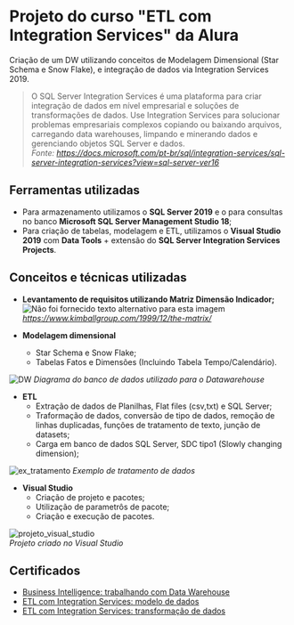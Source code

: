
# Projeto do curso "ETL com Integration Services" da Alura
Criação de um DW utilizando conceitos de Modelagem Dimensional (Star Schema e Snow Flake), e integração de dados via Integration Services 2019.

>O SQL Server Integration Services é uma plataforma para criar integração de dados em nível empresarial e soluções de transformações de dados. Use Integration Services para solucionar problemas empresariais complexos copiando ou baixando arquivos, carregando data warehouses, limpando e minerando dados e gerenciando objetos SQL Server e dados.  
>*Fonte: https://docs.microsoft.com/pt-br/sql/integration-services/sql-server-integration-services?view=sql-server-ver16*

## Ferramentas utilizadas

- Para armazenamento utilizamos o **SQL Server 2019** e  o para consultas no banco **Microsoft SQL Server Management Studio 18**;
- Para criação de tabelas, modelagem e ETL, utilizamos o **Visual Studio 2019** com **Data Tools** + extensão do **SQL Server Integration Services Projects**.

## Conceitos e técnicas utilizadas

- **Levantamento de requisitos utilizando Matriz Dimensão Indicador;**
![Não foi fornecido texto alternativo para esta imagem](https://media-exp1.licdn.com/dms/image/C4E12AQG8TLqI5e7elg/article-inline_image-shrink_1000_1488/0/1590246203291?e=1665014400&v=beta&t=A4n2rQEOuQ4WSkZ9xcy7STYbzzEeeJgUPpAIw9dk4Ko)
*https://www.kimballgroup.com/1999/12/the-matrix/*

- **Modelagem dimensional**
  - Star Schema e Snow Flake;
  - Tabelas Fatos e Dimensões (Incluindo Tabela Tempo/Calendário).
  
 ![DW](https://user-images.githubusercontent.com/25754870/183221637-a52d559e-0710-42a6-a480-4761447f7cf3.PNG)
 *Diagrama do banco de dados utilizado para o Datawarehouse*

- **ETL**
  - Extração de dados de Planilhas, Flat files (csv,txt) e SQL Server;
  - Traformação de dados, conversão de tipo de dados, remoção de linhas duplicadas, funções de tratamento de texto, junção de datasets; 
  - Carga em banco de dados SQL Server,  SDC tipo1 (Slowly changing dimension);
  
![ex_tratamento](https://user-images.githubusercontent.com/25754870/183251896-fba1eb90-3223-4f68-969d-1faddb174057.PNG)
*Exemplo de tratamento de dados*

- **Visual Studio**
  - Criação de projeto e pacotes;
  - Utilização de parametrôs de pacote;
  - Criação e execução de pacotes.
  
![projeto_visual_studio](https://user-images.githubusercontent.com/25754870/183251202-91a5bfa7-8a49-4f42-8c93-af00e6026fdb.PNG)  
*Projeto criado no Visual Studio*

## Certificados
- [Business Intelligence: trabalhando com Data Warehouse](https://cursos.alura.com.br/user/ericknishimoto/course/business-intelligence-introducao-inteligencia-empresarial/formalCertificate)
- [ETL com Integration Services: modelo de dados](https://cursos.alura.com.br/user/ericknishimoto/course/business-intelligence-sql-server-e-integration-services/formalCertificate)
- [ETL com Integration Services: transformação de dados](https://cursos.alura.com.br/user/ericknishimoto/course/business-intelligence-sql-server-e-integration-services-parte2/formalCertificate)
